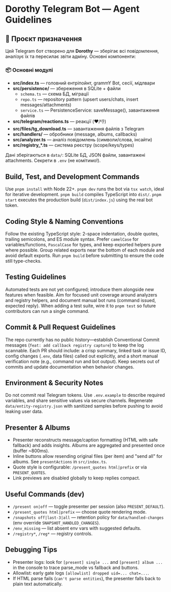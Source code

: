 # Dorothy Telegram Bot — Agent Guidelines

## 🎯 Проєкт призначення

Цей Telegram бот створено для **Dorothy** — зберігає всі повідомлення, аналізує їх та пересилає звіти адміну. Основні компоненти:

### 📦 Основні модулі

- **src/index.ts** — головний ентріпойнт, grammY Bot, сесії, мідлвари
- **src/persistence/** — збереження в SQLite + файли
  - `schema.ts` — схема БД, міграції
  - `repo.ts` — repository pattern (upsert users/chats, insert messages/attachments)
  - `service.ts` — PersistenceService: saveMessage(), завантаження файлів
- **src/telegram/reactions.ts** — реакції (❤️/👎)
- **src/files/tg_download.ts** — завантаження файлів з Telegram
- **src/handlers/** — обробники (message, albums, callbacks)
- **src/analyzer.ts** — аналіз повідомлень (символи/слова, інсайти)
- **src/registry_*.ts** — система реєстру (scope/keys/types)

Дані зберігаються в `data/`: SQLite БД, JSON файли, завантажені attachments. Секрети в `.env` (не комітимо!).

## Build, Test, and Development Commands
Use `pnpm install` with Node 22+. `pnpm dev` runs the bot via `tsx watch`, ideal for iterative development. `pnpm build` compiles TypeScript into `dist/`. `pnpm start` executes the production build (`dist/index.js`) using the real bot token.

## Coding Style & Naming Conventions
Follow the existing TypeScript style: 2-space indentation, double quotes, trailing semicolons, and ES module syntax. Prefer `camelCase` for variables/functions, `PascalCase` for types, and keep exported helpers pure where possible. Group related exports near the bottom of each module and avoid default exports. Run `pnpm build` before submitting to ensure the code still type-checks.

## Testing Guidelines
Automated tests are not yet configured; introduce them alongside new features when feasible. Aim for focused unit coverage around analyzers and registry helpers, and document manual bot runs (command issued, expected reply). When adding a test suite, wire it to `pnpm test` so future contributors can run a single command.

## Commit & Pull Request Guidelines
The repo currently has no public history—establish Conventional Commit messages (`feat: add callback registry capture`) to keep the log scannable. Each PR should include: a crisp summary, linked task or issue ID, config changes (`.env`, data files) called out explicitly, and a short manual verification note (e.g., command run and bot output). Keep secrets out of commits and update documentation when behavior changes.

## Environment & Security Notes
Do not commit real Telegram tokens. Use `.env.example` to describe required variables, and share sensitive values via secure channels. Regenerate `data/entity-registry.json` with sanitized samples before pushing to avoid leaking user data.

## Presenter & Albums
- Presenter reconstructs message/caption formatting (HTML with safe fallback) and adds insights. Albums are aggregated and presented once (buffer ~800ms).
- Inline buttons allow resending original files (per item) and "send all" for albums. See `presentActions` in `src/index.ts`.
- Quote style is configurable: `/present_quotes html|prefix` or via `PRESENT_QUOTES`.
- Link previews are disabled globally to keep replies compact.

## Useful Commands (dev)
- `/present on|off` — toggle presenter per session (also `PRESENT_DEFAULT`).
- `/present_quotes html|prefix` — choose quote rendering mode.
- `/snapshots off|last-3|all` — retention policy for `data/handled-changes` (env override `SNAPSHOT_HANDLED_CHANGES`).
- `/env_missing` — list absent env vars with suggested defaults.
- `/registry*`, `/reg*` — registry controls.

## Debugging Tips
- Presenter logs: look for `[present] single ...` and `[present] album ...` in the console to trace parse_mode vs fallback and buttons.
- Allowlist: early gate logs `[allowlist] dropped uid=... chat=...`.
- If HTML parse fails (`can't parse entities`), the presenter falls back to plain text automatically.
